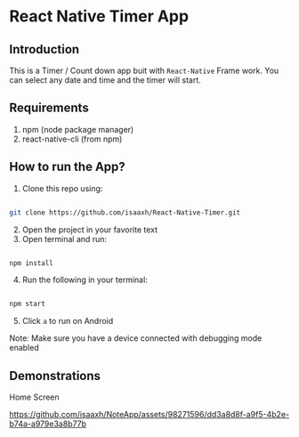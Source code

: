 # React Native Timer App

## Introduction

This is a Timer / Count down app buit with `React-Native` Frame work. You can select any date and time and the timer will start. 

## Requirements

1. npm (node package manager)
2. react-native-cli (from npm)

## How to run the App?

1. Clone this repo using:

```bash

git clone https://github.com/isaaxh/React-Native-Timer.git

```
2. Open the project in your favorite text
3. Open terminal and run:
   
```bash

npm install

```
4. Run the following in your terminal:

```bash

npm start

```
5. Click `a` to run on Android

Note: Make sure you have a device connected with debugging mode enabled

## Demonstrations

Home Screen


https://github.com/isaaxh/NoteApp/assets/98271596/dd3a8d8f-a9f5-4b2e-b74a-a979e3a8b77b



